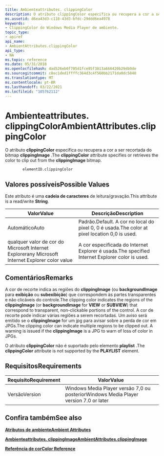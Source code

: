 ```yaml
---
title: Ambienteattributes. clippingColor
description: O atributo clippingColor especifica ou recupera a cor a ser recortada do bitmap clippingImage.
ms.assetid: d6ea43d3-c118-43d3-bfdc-29ddd6ea4978
keywords:
- ClippingColor do Windows Media Player de ambiente.
topic_type:
- apiref
api_name:
- AmbientAttributes.clippingColor
api_type:
- NA
ms.topic: reference
ms.date: 05/31/2018
ms.openlocfilehash: 4ad526eb0f705d1fce95f3813a666420b29db9de
ms.sourcegitcommit: c8ec1ded1ffffc364d3c4f560bb2171da0dc5040
ms.translationtype: MT
ms.contentlocale: pt-BR
ms.lasthandoff: 03/22/2021
ms.locfileid: "105762112"
---
```

# <a name="ambientattributesclippingcolor"></a><span data-ttu-id="6d8ac-104">Ambienteattributes. clippingColor</span><span class="sxs-lookup"><span data-stu-id="6d8ac-104">AmbientAttributes.clippingColor</span></span>

<span data-ttu-id="6d8ac-105">O atributo **clippingColor** especifica ou recupera a cor a ser recortada do bitmap **clippingImage** .</span><span class="sxs-lookup"><span data-stu-id="6d8ac-105">The **clippingColor** attribute specifies or retrieves the color to clip out from the **clippingImage** bitmap.</span></span>

``` syntax
        elementID.clippingColor
```

## <a name="possible-values"></a><span data-ttu-id="6d8ac-106">Valores possíveis</span><span class="sxs-lookup"><span data-stu-id="6d8ac-106">Possible Values</span></span>

<span data-ttu-id="6d8ac-107">Este atributo é uma **cadeia de caracteres** de leitura/gravação.</span><span class="sxs-lookup"><span data-stu-id="6d8ac-107">This attribute is a read/write **String**.</span></span>



| <span data-ttu-id="6d8ac-108">Valor</span><span class="sxs-lookup"><span data-stu-id="6d8ac-108">Value</span></span>                                       | <span data-ttu-id="6d8ac-109">Descrição</span><span class="sxs-lookup"><span data-stu-id="6d8ac-109">Description</span></span>                                       |
|---------------------------------------------|---------------------------------------------------|
| <span data-ttu-id="6d8ac-110">Automático</span><span class="sxs-lookup"><span data-stu-id="6d8ac-110">Auto</span></span>                                        | <span data-ttu-id="6d8ac-111">Padrão.</span><span class="sxs-lookup"><span data-stu-id="6d8ac-111">Default.</span></span> <span data-ttu-id="6d8ac-112">A cor no local do pixel 0, 0 é usada.</span><span class="sxs-lookup"><span data-stu-id="6d8ac-112">The color at pixel location 0,0 is used.</span></span> |
| <span data-ttu-id="6d8ac-113">qualquer valor de cor do Microsoft Internet Explorer</span><span class="sxs-lookup"><span data-stu-id="6d8ac-113">any Microsoft Internet Explorer color value</span></span> | <span data-ttu-id="6d8ac-114">A cor especificada do Internet Explorer é usada.</span><span class="sxs-lookup"><span data-stu-id="6d8ac-114">The specified Internet Explorer color is used.</span></span>    |



 

## <a name="remarks"></a><span data-ttu-id="6d8ac-115">Comentários</span><span class="sxs-lookup"><span data-stu-id="6d8ac-115">Remarks</span></span>

<span data-ttu-id="6d8ac-116">A cor de recorte indica as regiões do **clippingImage** (ou **backgroundImage** para **exibição** ou **subexibição**) que correspondem às partes transparentes e não clicáveis do controle.</span><span class="sxs-lookup"><span data-stu-id="6d8ac-116">The clipping color indicates the regions of the **clippingImage** (or **backgroundImage** for **VIEW** or **SUBVIEW**) that correspond to transparent, non-clickable portions of the control.</span></span> <span data-ttu-id="6d8ac-117">A cor de recorte pode indicar várias regiões a serem recortadas. Um aviso será emitido se o **clippingImage** for um jpg para avisar sobre a perda de cor em JPGs.</span><span class="sxs-lookup"><span data-stu-id="6d8ac-117">The clipping color can indicate multiple regions to be clipped out. A warning is issued if the **clippingImage** is a JPG to warn of loss of color in JPGs.</span></span>

<span data-ttu-id="6d8ac-118">O atributo **clippingColor** não é suportado pelo elemento **playlist** .</span><span class="sxs-lookup"><span data-stu-id="6d8ac-118">The **clippingColor** attribute is not supported by the **PLAYLIST** element.</span></span>

## <a name="requirements"></a><span data-ttu-id="6d8ac-119">Requisitos</span><span class="sxs-lookup"><span data-stu-id="6d8ac-119">Requirements</span></span>



| <span data-ttu-id="6d8ac-120">Requisito</span><span class="sxs-lookup"><span data-stu-id="6d8ac-120">Requirement</span></span> | <span data-ttu-id="6d8ac-121">Valor</span><span class="sxs-lookup"><span data-stu-id="6d8ac-121">Value</span></span> |
|--------------------|------------------------------------------------------|
| <span data-ttu-id="6d8ac-122">Versão</span><span class="sxs-lookup"><span data-stu-id="6d8ac-122">Version</span></span><br/> | <span data-ttu-id="6d8ac-123">Windows Media Player versão 7,0 ou posterior</span><span class="sxs-lookup"><span data-stu-id="6d8ac-123">Windows Media Player version 7.0 or later</span></span><br/> |



## <a name="see-also"></a><span data-ttu-id="6d8ac-124">Confira também</span><span class="sxs-lookup"><span data-stu-id="6d8ac-124">See also</span></span>

<dl> <dt>

[<span data-ttu-id="6d8ac-125">**Atributos de ambiente**</span><span class="sxs-lookup"><span data-stu-id="6d8ac-125">**Ambient Attributes**</span></span>](ambient-attributes.md)
</dt> <dt>

[<span data-ttu-id="6d8ac-126">**Ambienteattributes. clippingImage**</span><span class="sxs-lookup"><span data-stu-id="6d8ac-126">**AmbientAttributes.clippingImage**</span></span>](ambientattributes-clippingimage.md)
</dt> <dt>

[<span data-ttu-id="6d8ac-127">**Referência de cor**</span><span class="sxs-lookup"><span data-stu-id="6d8ac-127">**Color Reference**</span></span>](color-reference.md)
</dt> </dl>

 

 





